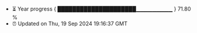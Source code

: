 - ⏳ Year progress { █████████████████████▁▁▁▁▁▁▁▁▁ } 71.80 %
- ⏰ Updated on Thu, 19 Sep 2024 19:16:37 GMT

